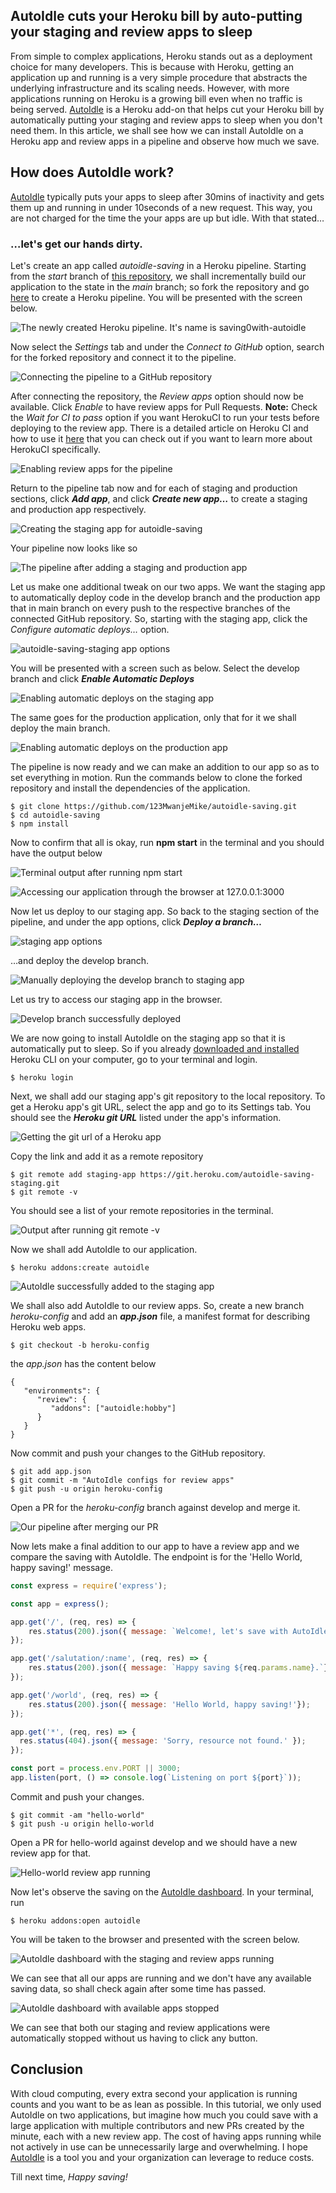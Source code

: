 ## AutoIdle cuts your Heroku bill by auto-putting your staging and review apps to sleep

From simple to complex applications, Heroku stands out as a deployment choice for many developers. This is because with Heroku, getting an application up and running is a very simple procedure that abstracts the underlying infrastructure and its scaling needs. However, with more applications running on Heroku is a growing bill even when no traffic is being served. [AutoIdle](https://autoidle.com/) is a Heroku add-on  that helps cut your Heroku bill by automatically putting your staging and review apps to sleep when you don't need them. In this article, we shall see how we can install AutoIdle on a Heroku app and review apps in a pipeline and observe how much we save.

## How does AutoIdle work?
[AutoIdle](https://autoidle.com/) typically puts your apps to sleep after 30mins of inactivity and gets them up and running in under 10seconds of a new request. This way, you are not charged for the time the your apps are up but idle. With that stated…

### …let's get our hands dirty.
Let's create an app called *autoidle-saving* in a  Heroku pipeline. Starting from the *start* branch of [this repository](https://github.com/123MwanjeMike/autoidle-saving), we shall incrementally build our application to the state in the *main* branch; so fork the repository and go [here](https://dashboard.heroku.com/pipelines/new) to create a Heroku pipeline. You will be presented with the screen below.

![The newly created Heroku pipeline. It's name is saving0with-autoidle](https://cdn.hashnode.com/res/hashnode/image/upload/v1657654638319/_RwlnL1ch.png)

Now select the *Settings* tab and under the *Connect to GitHub* option, search for the forked repository and connect it to the pipeline.

![Connecting the pipeline to a GitHub repository](https://cdn.hashnode.com/res/hashnode/image/upload/v1657654640704/5k6hDtPF5.png)

After connecting the repository, the *Review apps* option should now be available. Click *Enable* to have review apps for Pull Requests.
**Note:** Check the *Wait for CI to pass* option if you want HerokuCI to run your tests before deploying to the review app. There is a detailed article on Heroku CI and how to use it [here](https://blog.mikemwanje.dev/build-a-cicd-pipeline-with-heroku-ci) that you can check out if you want to learn more about HerokuCI specifically.

![Enabling review apps for the pipeline](https://cdn.hashnode.com/res/hashnode/image/upload/v1657654642316/8tjxfqHO7.png)

Return to the pipeline tab now and for each of staging and production sections, click ***Add app***, and click ***Create new app…*** to create a staging and production app respectively.

![Creating the staging app for autoidle-saving](https://cdn.hashnode.com/res/hashnode/image/upload/v1657654644320/zjqgAC7Yd.png)

Your pipeline now looks like so

![The pipeline after adding a staging and production app](https://cdn.hashnode.com/res/hashnode/image/upload/v1657654645971/78jOBvxQZ.png)

Let us make one additional tweak on our two apps. We want the staging app to automatically deploy code in the develop branch and the production app that in main branch on every push to the respective branches of the connected GitHub repository.  So, starting with the staging app, click the *Configure automatic deploys…* option.

![autoidle-saving-staging app options](https://cdn.hashnode.com/res/hashnode/image/upload/v1657654647664/UwtNUdNcBj.png)

You will be presented with a screen such as below. Select the develop branch and click ***Enable Automatic Deploys***

![Enabling automatic deploys on the staging app](https://cdn.hashnode.com/res/hashnode/image/upload/v1657654649124/GNLhSkvKh.png)

The same goes for the production application, only that for it we shall deploy the main branch.

![Enabling automatic deploys on the production app](https://cdn.hashnode.com/res/hashnode/image/upload/v1657654651326/rWhKZUxnEP.png)

The pipeline is now ready and we can make an addition to our app so as to set everything in motion.
Run the commands below to clone the forked repository and install the dependencies of the application.

```
$ git clone https://github.com/123MwanjeMike/autoidle-saving.git
$ cd autoidle-saving
$ npm install
```

Now to confirm that all is okay, run **npm start** in the terminal and you should have the output below

![Terminal output after running npm start](https://cdn.hashnode.com/res/hashnode/image/upload/v1657654656933/KtnkB-FV_.png)

![Accessing our application through the browser at 127.0.0.1:3000](https://cdn.hashnode.com/res/hashnode/image/upload/v1657654658369/uC4U_wzqZ.png)

Now let us deploy to our staging app. So back to the staging section of the pipeline, and  under the app options, click ***Deploy a branch…***

![staging app options](https://cdn.hashnode.com/res/hashnode/image/upload/v1657654660407/3JOh1J0QK.png)

…and deploy the develop branch.

![Manually deploying the develop branch to staging app](https://cdn.hashnode.com/res/hashnode/image/upload/v1657654662268/NfmN-0v7Q.png)

Let us try to access our staging app in the browser.

![Develop branch successfully deployed](https://cdn.hashnode.com/res/hashnode/image/upload/v1657654663827/o4K4x0N80.png)

We are now going to install AutoIdle on the staging app so that it is automatically put to sleep. So if you already [downloaded and installed](https://devcenter.heroku.com/articles/heroku-cli#download-and-install) Heroku CLI on your computer, go to your terminal and login.

```
$ heroku login
```

Next, we shall add our staging app's git repository to the local repository. To get a Heroku app's git URL, select the app and go to its Settings tab. You should see the ***Heroku git URL*** listed under the app's information.

![Getting the git url of a  Heroku app](https://cdn.hashnode.com/res/hashnode/image/upload/v1657654665531/Nw7Jb-P6s.png)

Copy the link and add it as a remote repository

```
$ git remote add staging-app https://git.heroku.com/autoidle-saving-staging.git
$ git remote -v
```

You should see a list of your remote repositories in the terminal.

![Output after running git remote -v](https://cdn.hashnode.com/res/hashnode/image/upload/v1657654667229/CriGvgXjr.png)

Now we shall add AutoIdle to our application.

```
$ heroku addons:create autoidle
```

![AutoIdle successfully added to the staging app](https://cdn.hashnode.com/res/hashnode/image/upload/v1657654668885/gLgqrjs5O.png)

We shall also add AutoIdle to our review apps. So, create a new branch *heroku-config* and add  an ***app.json*** file, a manifest format for describing Heroku  web apps.

```
$ git checkout -b heroku-config
```

the *app.json* has the content below

```
{
   "environments": {
      "review": {
         "addons": ["autoidle:hobby"]
      }
   }
}
```

Now commit and push your changes to the GitHub repository.

```
$ git add app.json
$ git commit -m "AutoIdle configs for review apps"
$ git push -u origin heroku-config
```

Open a PR for the *heroku-config* branch against develop and merge it.

![Our pipeline after merging our PR](https://cdn.hashnode.com/res/hashnode/image/upload/v1657654670491/zRD0MoUpu.png)

Now lets make a final addition to our app to have a review app and we compare the saving with AutoIdle. The endpoint is for the 'Hello World, happy saving!' message.

```javascript
const express = require('express');

const app = express();

app.get('/', (req, res) => {
    res.status(200).json({ message: `Welcome!, let's save with AutoIdle 🎊`});
});

app.get('/salutation/:name', (req, res) => {
    res.status(200).json({ message: `Happy saving ${req.params.name}.`});
});

app.get('/world', (req, res) => {
    res.status(200).json({ message: 'Hello World, happy saving!'});
});

app.get('*', (req, res) => {
  res.status(404).json({ message: 'Sorry, resource not found.' });
});

const port = process.env.PORT || 3000;
app.listen(port, () => console.log(`Listening on port ${port}`));
```

Commit and push your changes.

```
$ git commit -am "hello-world"
$ git push -u origin hello-world
```

Open a PR for hello-world against develop and we should have a new review app for that.

![Hello-world review app running](https://cdn.hashnode.com/res/hashnode/image/upload/v1657654676528/DYdbITSHU.png)

Now let's observe the saving on the [AutoIdle dashboard](https://app.autoidle.com/). In your terminal, run

```
$ heroku addons:open autoidle
```

You will be taken to the browser and presented with the screen below.

![AutoIdle dashboard with the staging and review apps running](https://cdn.hashnode.com/res/hashnode/image/upload/v1657654680675/cMtwSG4mg.png)

We can see that all our apps are running and we  don't have any available saving data, so shall check again after some time has passed.

![AutoIdle dashboard with available apps stopped](https://cdn.hashnode.com/res/hashnode/image/upload/v1657654683186/YOa3iyujj.png)

We can see that both our staging and review applications were automatically stopped without us having to click any button.

## Conclusion
With cloud computing, every extra second your application is running counts and you want to be as lean as possible. In this tutorial, we only used AutoIdle on two applications, but imagine how much you could save with a large application with multiple contributors and new PRs created by the minute, each with a new review app. The cost of having apps running while not actively in use can be unnecessarily large and overwhelming. I hope [AutoIdle](https://autoidle.com/) is a tool you and your organization can leverage to reduce costs.

Till next time,
*Happy saving!*